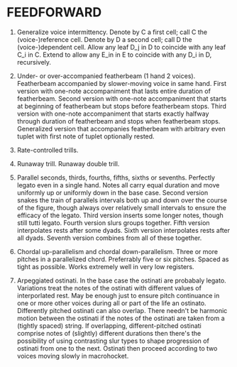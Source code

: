 FEEDFORWARD
===========

1.  Generalize voice intermittency.
    Denote by C a first cell; call C the (voice-)reference cell.
    Denote by D a second cell; call D the (voice-)dependent cell.
    Allow any leaf D_j in D to coincide with any leaf C_i in C.
    Extend to allow any E_in in E to coincide with any D_i in D, recursively.

2.  Under- or over-accompanied featherbeam (1 hand 2 voices). Featherbeam
    accompanied by slower-moving voice in same hand. First version with
    one-note accompaniment that lasts entire duration of featherbeam. Second
    version with one-note accompaniment that starts at beginning of featherbeam
    but stops before featherbeam stops. Third version with one-note
    accompaniment that starts exactly halfway through duration of featherbeam
    and stops when featherbeam stops. Generalized version that accompanies
    featherbeam with arbitrary even tuplet with first note of tuplet optionally
    rested.

3.  Rate-controlled trills.

4.  Runaway trill. Runaway double trill.

5.  Parallel seconds, thirds, fourths, fifths, sixths or sevenths. Perfectly
    legato even in a single hand. Notes all carry equal duration and move
    uniformly up or uniformly down in the base case. Second version snakes the
    train of parallels intervals both up and down over the course of the
    figure, though always over relatively small intervals to ensure the
    efficacy of the legato. Third version inserts some longer notes, though
    still tutti legato. Fourth version slurs groups together. Fifth version
    interpolates rests after some dyads. Sixth version interpolates rests after
    all dyads. Seventh version combines from all of these together.

6.  Chordal up-parallelism and chordal down-parallelism. Three or more pitches
    in a parallelized chord. Preferrably five or six pitches. Spaced as tight
    as possible. Works extremely well in very low registers.

7.  Arpeggiated ostinati. In the base case the ostinati are probabaly legato.
    Variations treat the notes of the ostinati with different values of
    interporlated rest. May be enough just to ensure pitch continuance in one
    or more other voices during all or part of the life an ostinato.
    Differently pitched ostinati can also overlap. There needn't be harmonic
    motion between the ostinati if the notes of the ostinati are taken from a
    (tightly spaced) string. If overlapping, different-pitched ostinati
    comprise notes of (slightly) different durations then there's the
    possibility of using contrasting slur types to shape progression of
    ostinati from one to the next. Ostinati then proceed according to two
    voices moving slowly in macrohocket.
